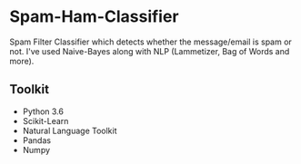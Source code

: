 # Spam-Ham-Classifier
Spam Filter Classifier which detects whether the message/email is spam or not. I've used Naive-Bayes along with NLP (Lammetizer, Bag of Words and more). 

## Toolkit
- Python 3.6
- Scikit-Learn
- Natural Language Toolkit
- Pandas
- Numpy

